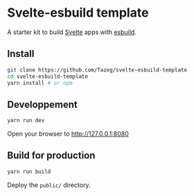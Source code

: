 # Svelte-esbuild template

A starter kit to build [Svelte](https://svelte.dev/) apps with [esbuild](https://esbuild.github.io/).

## Install

```bash
git clone https://github.com/Tazeg/svelte-esbuild-template
cd svelte-esbuild-template
yarn install # or npm
```

## Developpement

```bash
yarn run dev
```

Open your browser to <http://127.0.0.1:8080>

## Build for production

```bash
yarn run build
```

Deploy the `public/` directory.
